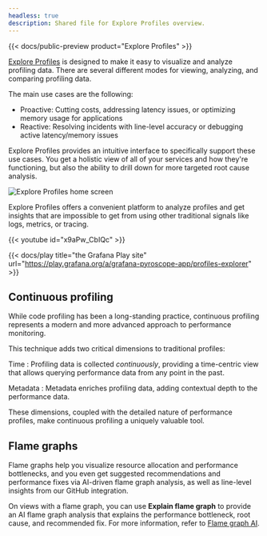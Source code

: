 ```yaml
---
headless: true
description: Shared file for Explore Profiles overview.
---
```


[//]: # 'This file documents an introduction to Explore Profiles.'
[//]: # 'This shared file is included in these locations:'
[//]: # '/pyroscope/docs/sources/configure-client/profile-types.md'
[//]: # '/pyroscope/docs/sources/introduction/profiling-types.md'
[//]: #
[//]: # 'If you make changes to this file, verify that the meaning and content are not changed in any place where the file is included.'
[//]: # 'Any links should be fully qualified and not relative: /docs/grafana/ instead of ../grafana/.'
<!-- Use Explore Profiles to investigate issues -->

{{< docs/public-preview product="Explore Profiles" >}}

[Explore Profiles](https://grafana.com/docs/grafana-cloud/visualizations/simplified-exploration/profiles/) is designed to make it easy to visualize and analyze profiling data.
There are several different modes for viewing, analyzing, and comparing profiling data.

The main use cases are the following:

- Proactive: Cutting costs, addressing latency issues, or optimizing memory usage for applications
- Reactive: Resolving incidents with line-level accuracy or debugging active latency/memory issues

Explore Profiles provides an intuitive interface to specifically support these use cases.
You get a holistic view of all of your services and how they're functioning, but also the ability to drill down for more targeted root cause analysis.

![Explore Profiles home screen](/media/docs/explore-profiles/explore-profiles-homescreen-v0.1.17.png)

Explore Profiles offers a convenient platform to analyze profiles and get insights that are impossible to get from using other traditional signals like logs, metrics, or tracing.

{{< youtube id="x9aPw_CbIQc" >}}

{{< docs/play title="the Grafana Play site" url="https://play.grafana.org/a/grafana-pyroscope-app/profiles-explorer" >}}

## Continuous profiling

While code profiling has been a long-standing practice, continuous profiling represents a modern and more advanced approach to performance monitoring.

This technique adds two critical dimensions to traditional profiles:

Time
: Profiling data is collected _continuously_, providing a time-centric view that allows querying performance data from any point in the past.

Metadata
: Metadata enriches profiling data, adding contextual depth to the performance data.

These dimensions, coupled with the detailed nature of performance profiles, make continuous profiling a uniquely valuable tool.

## Flame graphs

<!-- vale Grafana.We = NO -->

Flame graphs help you visualize resource allocation and performance bottlenecks, and you even get suggested recommendations and performance fixes via AI-driven flame graph analysis, as well as line-level insights from our GitHub integration.

<!-- vale Grafana.We = YES -->

On views with a flame graph, you can use **Explain flame graph** to provide an AI flame graph analysis that explains the performance bottleneck, root cause, and recommended fix.
For more information, refer to [Flame graph AI](https://grafana.com/docs/grafana-cloud/monitor-applications/profiles/flamegraph-ai/).